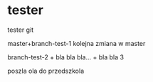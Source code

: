 # tester
tester git

master+branch-test-1
kolejna zmiana w master

branch-test-2 + bla bla bla... + bla bla 3

poszla ola do przedszkola
